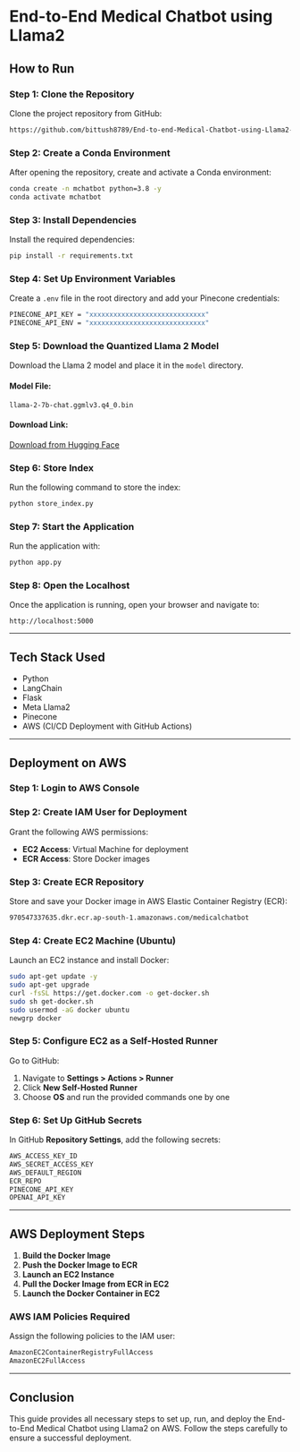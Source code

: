 # End-to-End Medical Chatbot using Llama2

## How to Run

### Step 1: Clone the Repository

Clone the project repository from GitHub:
```sh
https://github.com/bittush8789/End-to-end-Medical-Chatbot-using-Llama2-.git
```

### Step 2: Create a Conda Environment

After opening the repository, create and activate a Conda environment:
```sh
conda create -n mchatbot python=3.8 -y
conda activate mchatbot
```

### Step 3: Install Dependencies

Install the required dependencies:
```sh
pip install -r requirements.txt
```

### Step 4: Set Up Environment Variables

Create a `.env` file in the root directory and add your Pinecone credentials:
```sh
PINECONE_API_KEY = "xxxxxxxxxxxxxxxxxxxxxxxxxxxxx"
PINECONE_API_ENV = "xxxxxxxxxxxxxxxxxxxxxxxxxxxxx"
```

### Step 5: Download the Quantized Llama 2 Model

Download the Llama 2 model and place it in the `model` directory.

#### Model File:
```
llama-2-7b-chat.ggmlv3.q4_0.bin
```

#### Download Link:
[Download from Hugging Face](https://huggingface.co/TheBloke/Llama-2-7B-Chat-GGML/tree/main)

### Step 6: Store Index

Run the following command to store the index:
```sh
python store_index.py
```

### Step 7: Start the Application

Run the application with:
```sh
python app.py
```

### Step 8: Open the Localhost

Once the application is running, open your browser and navigate to:
```
http://localhost:5000
```

---

## Tech Stack Used

- Python
- LangChain
- Flask
- Meta Llama2
- Pinecone
- AWS (CI/CD Deployment with GitHub Actions)

---

## Deployment on AWS

### Step 1: Login to AWS Console

### Step 2: Create IAM User for Deployment

Grant the following AWS permissions:
- **EC2 Access**: Virtual Machine for deployment
- **ECR Access**: Store Docker images

### Step 3: Create ECR Repository

Store and save your Docker image in AWS Elastic Container Registry (ECR):
```sh
970547337635.dkr.ecr.ap-south-1.amazonaws.com/medicalchatbot
```

### Step 4: Create EC2 Machine (Ubuntu)

Launch an EC2 instance and install Docker:
```sh
sudo apt-get update -y
sudo apt-get upgrade
curl -fsSL https://get.docker.com -o get-docker.sh
sudo sh get-docker.sh
sudo usermod -aG docker ubuntu
newgrp docker
```

### Step 5: Configure EC2 as a Self-Hosted Runner

Go to GitHub:
1. Navigate to **Settings > Actions > Runner**
2. Click **New Self-Hosted Runner**
3. Choose **OS** and run the provided commands one by one

### Step 6: Set Up GitHub Secrets

In GitHub **Repository Settings**, add the following secrets:
```sh
AWS_ACCESS_KEY_ID
AWS_SECRET_ACCESS_KEY
AWS_DEFAULT_REGION
ECR_REPO
PINECONE_API_KEY
OPENAI_API_KEY
```

---

## AWS Deployment Steps

1. **Build the Docker Image**
2. **Push the Docker Image to ECR**
3. **Launch an EC2 Instance**
4. **Pull the Docker Image from ECR in EC2**
5. **Launch the Docker Container in EC2**

### AWS IAM Policies Required

Assign the following policies to the IAM user:
```sh
AmazonEC2ContainerRegistryFullAccess
AmazonEC2FullAccess
```

---

## Conclusion

This guide provides all necessary steps to set up, run, and deploy the End-to-End Medical Chatbot using Llama2 on AWS. Follow the steps carefully to ensure a successful deployment.

